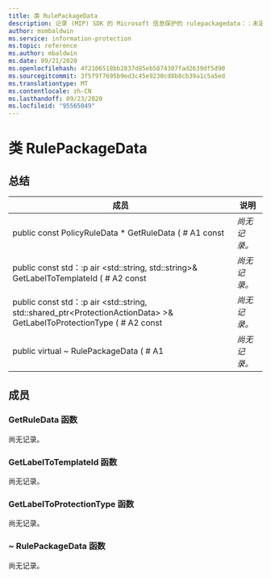 ```yaml
---
title: 类 RulePackageData
description: 记录 (MIP) SDK 的 Microsoft 信息保护的 rulepackagedata：：未定义的类。
author: msmbaldwin
ms.service: information-protection
ms.topic: reference
ms.author: mbaldwin
ms.date: 09/21/2020
ms.openlocfilehash: 4f2106518bb2837d85eb5874307fad2639df5d90
ms.sourcegitcommit: 3f5f9f7695b9ed3c45e9230cd8b8cb39a1c5a5ed
ms.translationtype: MT
ms.contentlocale: zh-CN
ms.lasthandoff: 09/23/2020
ms.locfileid: "95565049"
---
```

# <a name="class-rulepackagedata"></a>类 RulePackageData 
  
## <a name="summary"></a>总结
 成员                        | 说明                                
--------------------------------|---------------------------------------------
public const PolicyRuleData * GetRuleData ( # A1 const  | _尚无记录。_
public const std：:p air \<std::string, std::string\>& GetLabelToTemplateId ( # A2 const  | _尚无记录。_
public const std：:p air \<std::string, std::shared_ptr\<ProtectionActionData\> \>& GetLabelToProtectionType ( # A2 const  | _尚无记录。_
public virtual ~ RulePackageData ( # A1  | _尚无记录。_
  
## <a name="members"></a>成员
  
### <a name="getruledata-function"></a>GetRuleData 函数
尚无记录。

  
### <a name="getlabeltotemplateid-function"></a>GetLabelToTemplateId 函数
尚无记录。

  
### <a name="getlabeltoprotectiontype-function"></a>GetLabelToProtectionType 函数
尚无记录。

  
### <a name="rulepackagedata-function"></a>~ RulePackageData 函数
尚无记录。
